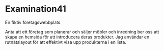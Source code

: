 # Examination41

En fiktiv företagswebbplats

Anta att ett företag som planerar och säljer möbler och inredning ber oss att skapa en hemsida för att introducera deras produkter.
Jag användar en rutnätslayout för att effektivt visa upp produkterna i en lista.